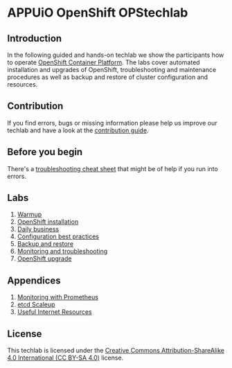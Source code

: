 # APPUiO OpenShift OPStechlab

## Introduction

In the following guided and hands-on techlab we show the participants how to operate [OpenShift Container Platform](https://www.openshift.com/). The labs cover automated installation and upgrades of OpenShift, troubleshooting and maintenance procedures as well as backup and restore of cluster configuration and resources.


## Contribution

If you find errors, bugs or missing information please help us improve our techlab and have a look at the [contribution guide](CONTRIBUTING.md).


## Before you begin

There's a [troubleshooting cheat sheet](resources/troubleshooting_cheat_sheet.md) that might be of help if you run into errors.


## Labs

1. [Warmup](labs/10_warmup.md)
2. [OpenShift installation](labs/20_installation.md)
3. [Daily business](labs/30_daily_business.md)
4. [Configuration best practices](labs/40_configuration_best_practices.md)
5. [Backup and restore](labs/50_backup_restore.md)
6. [Monitoring and troubleshooting](labs/60_monitoring_troubleshooting.md)
7. [OpenShift upgrade](labs/70_upgrade.md)


## Appendices

1. [Monitoring with Prometheus](appendices/01_prometheus.md)
2. [etcd Scaleup](appendices/02_etcd_scaleup.md)
3. [Useful Internet Resources](appendices/03_internet_resources.md)


## License

This techlab is licensed under the [Creative Commons Attribution-ShareAlike 4.0 International (CC BY-SA 4.0)](LICENSE) license.
